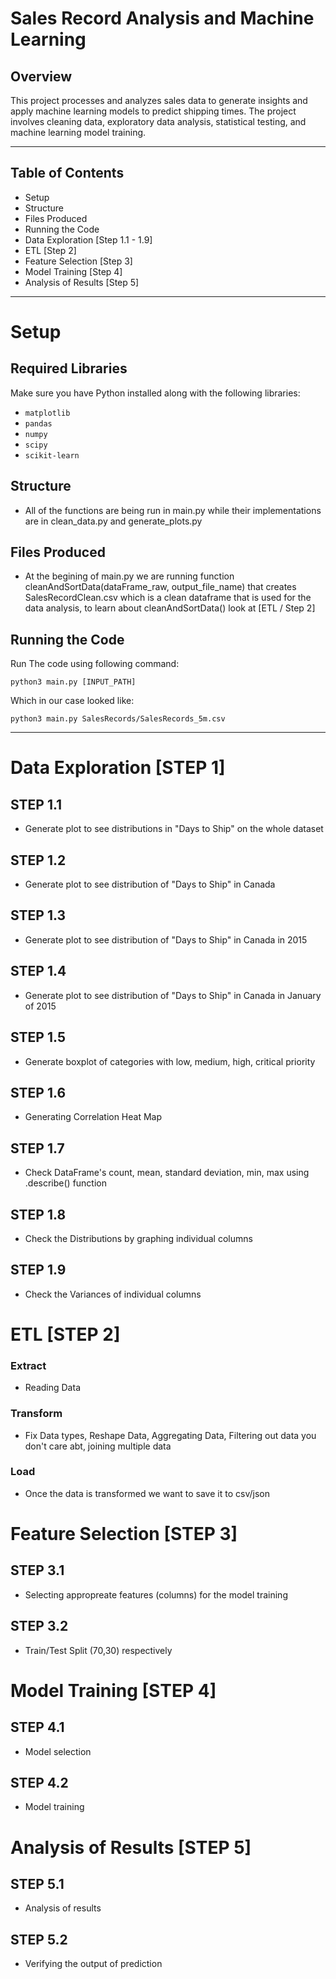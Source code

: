 # Sales Record Analysis and Machine Learning
## **Overview** 
This project processes and analyzes sales data to generate insights and apply machine learning models to predict shipping times. The project involves cleaning data, exploratory data analysis, statistical testing, and machine learning model training.

---

## Table of Contents 
- Setup
- Structure
- Files Produced
- Running the Code
- Data Exploration  [Step 1.1 - 1.9]  
- ETL [Step 2]
- Feature Selection  [Step 3]
- Model Training  [Step 4]
- Analysis of Results [Step 5]

---

# Setup #
## **Required Libraries** 
Make sure you have Python installed along with the following libraries:
- `matplotlib`
- `pandas`
- `numpy`
- `scipy`
- `scikit-learn`

## **Structure** 
- All of the functions are being run in main.py while their implementations are in clean_data.py and generate_plots.py 

## **Files Produced** 
- At the begining of main.py we are running function cleanAndSortData(dataFrame_raw, output_file_name) that creates SalesRecordClean.csv
which is a clean dataframe that is used for the data analysis, to learn about cleanAndSortData() look at [ETL / Step 2]


## **Running the Code** 
Run The code using following command:
```
python3 main.py [INPUT_PATH]
```
Which in our case looked like:
```
python3 main.py SalesRecords/SalesRecords_5m.csv
```
---
# Data Exploration [STEP 1] 
## **STEP 1.1** 
- Generate plot to see distributions in "Days to Ship" on the whole dataset

## **STEP 1.2**
- Generate plot to see distribution of "Days to Ship" in Canada

## **STEP 1.3**
- Generate plot to see distribution of "Days to Ship" in Canada in 2015

## **STEP 1.4** 
- Generate plot to see distribution of "Days to Ship" in Canada in January of 2015

## **STEP 1.5** 
- Generate boxplot of categories with low, medium, high, critical priority 

## **STEP 1.6** 
- Generating Correlation Heat Map 

## **STEP 1.7**
- Check DataFrame's count, mean, standard deviation, min, max using .describe() function

## **STEP 1.8**
- Check the Distributions by graphing individual columns

## **STEP 1.9**
- Check the Variances of individual columns


# ETL [STEP 2] 
### **Extract**
- Reading Data

### **Transform**
- Fix Data types, Reshape Data, Aggregating Data, Filtering out data you don't care abt, joining multiple data

### **Load**
- Once the data is transformed we want to save it to csv/json

# Feature Selection [STEP 3] 
## **STEP 3.1**
- Selecting appropreate features (columns) for the model training

## **STEP 3.2**
- Train/Test Split (70,30) respectively

# Model Training [STEP 4]
## **STEP 4.1** 
- Model selection

## **STEP 4.2**
- Model training


# Analysis of Results [STEP 5]
## **STEP 5.1** 
- Analysis of results

## **STEP 5.2**
- Verifying the output of prediction



    

    




